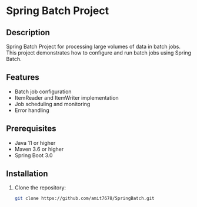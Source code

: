 # Spring Batch Project

## Description
Spring Batch Project for processing large volumes of data in batch jobs. This project demonstrates how to configure and run batch jobs using Spring Batch.

## Features
- Batch job configuration
- ItemReader and ItemWriter implementation
- Job scheduling and monitoring
- Error handling

## Prerequisites
- Java 11 or higher
- Maven 3.6 or higher
- Spring Boot 3.0

## Installation
1. Clone the repository:
   ```bash
   git clone https://github.com/amit7678/SpringBatch.git
